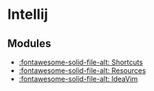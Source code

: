 Intellij
===

Modules
---

- [:fontawesome-solid-file-alt: Shortcuts](01_shortcuts.md)
- [:fontawesome-solid-file-alt: Resources](02_resources.md)
- [:fontawesome-solid-file-alt: IdeaVim](03_ideavim.md)
